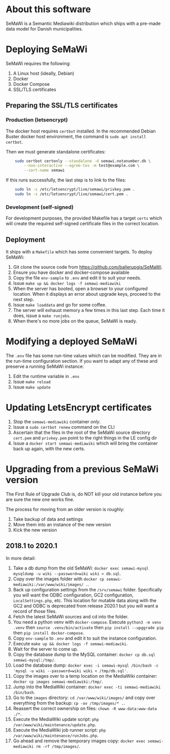# About this software

SeMaWi is a Semantic Mediawiki distribution which ships with a pre-made data
model for Danish municipalities.

# Deploying SeMaWi

SeMaWi requires the following:

1. A Linux host (ideally, Debian)
2. Docker
3. Docker Compose
4. SSL/TLS certificates

## Preparing the SSL/TLS certificates

### Production (letsencrypt)

The docker host requires `certbot` installed. In the recommended Debian Buster
docker host environment, the command is `sudo apt install certbot`.

Then we must generate standalone certificates:

```bash
	sudo certbot certonly --standalone -d semawi.notanumber.dk \
		--non-interactive --agree-tos -m test@example.com \
		--cert-name semawi
```

If this runs successfully, the last step is to link to the files:

```bash
	sudo ln -s /etc/letsencrypt/live/semawi/privkey.pem .
	sudo ln -s /etc/letsencrypt/live/semawi/cert.pem .
```

### Development (self-signed)

For development purposes, the provided Makefile has a target `certs` which will
create the required self-signed certificate files in the correct location.

## Deployment

It ships with a `Makefile` which has some convenient targets. To deploy SeMaWi:

1. Git clone the source code from https://github.com/ballerupgis/SeMaWi.
2. Ensure you have docker and docker-compose available
3. Copy the file `env-sample` to `.env` and edit it to suit your needs.
4. Issue `make up && docker logs -f semawi-mediawiki`
5. When the server has booted, open a browser to your configured location. When
   it displays an error about upgrade keys, proceed to the next step.
6. Issue `make loaddata` and go for some coffee.
7. The server will exhaust memory a few times in this last step. Each time it
   does, issue a `make runjobs`.
8. When there's no more jobs on the queue, SeMaWi is ready.

# Modifying a deployed SeMaWi

The `.env` file has some run-time values which can be modified. They are in the
run-time configuration section. If you want to adapt any of these and preserve a
running SeMaWi instance:

1. Edit the runtime variable in `.env`
2. Issue `make reload`
3. Issue `make update`

# Updating LetsEncrypt certificates

1. Stop the `semawi-mediawiki` container *only*.
2. Issue a `sudo certbot renew` command on the CLI
3. Ascertain that the files in the root of the SeMaWi source directory
   `cert.pem` and `privkey.pem` point to the right things in the LE config dir
4. Issue a `docker start semawi-mediawiki` which will bring the container back
   up again, with the new certs.

# Upgrading from a previous SeMaWi version

The First Rule of Upgrade Club is, do NOT kill your old instance before you are
sure the new one works fine.

The process for moving from an older version is roughly:

1. Take backup of data and settings
2. Move them into an instance of the new version
3. Kick the new version

## 2018.1 to 2020.1

In more detail:

1. Take a db dump from the old SeMaWi: `docker exec semawi-mysql mysqldump -u
   wiki --password=wiki wiki > db.sql`.
2. Copy over the images folder with `docker cp
   semawi-mediawiki:/var/www/wiki/images/ .`.
3. Back up configuration settings from the `/srv/semawi` folder. Specifically
   you will want the ODBC configuration, GC2 configuration, `LocalSettings.php`,
   etc. This location for mutable data along with the GC2 and ODBC is deprecated
   from release 2020.1 but you will want a record of those files.
4. Fetch the latest SeMaWi sources and cd into the folder.
5. You need a python venv with `docker-compose`. Execute `python3 -m venv .venv`
   then `source .venv/bin/activate` then `pip install --upggrade pip` then `pip
   install docker-compose`.
6. Copy `env-sample` to `.env` and edit it to suit the instance configuration.
7. Execute `make up && docker logs -f semawi-mediawiki`.
8. Wait for the server to come up.
9. Copy the database dump to the MySQL container: `docker cp db.sql
   semawi-mysql:/tmp/`.
10. Load the database dump: `docker exec -i semawi-mysql /bin/bash -c 'mysql -u
    wiki --password=wiki wiki < /tmp/db.sql'`.
11. Copy the images over to a temp location on the MediaWiki container: `docker
    cp images semawi-mediawiki:/tmp/`.
12. Jump into the MediaWiki container: `docker exec -ti semawi-mediawiki
    /bin/bash`.
13. Go to the `images` directory: `cd /var/www/wiki/images/` and copy over
    everything from the backup: `cp -av /tmp/images/* .`.
14. Reassert the correct ownership on files: `chown -R www-data:www-data ./*`.
15. Execute the MediaWiki update script: `php
    /var/www/wiki/maintenance/update.php`.
16. Execute the MediaWiki job runner script: `php
    /var/www/wiki/maintenance/runJobs.php`.
17. Go ahead and remove the temporary images copy: `docker exec semawi-mediawiki
    rm -rf /tmp/images/`.
